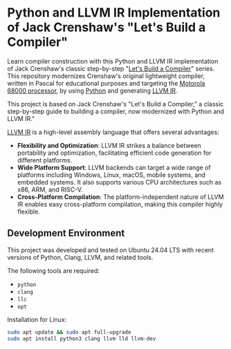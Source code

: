 # Python and LLVM IR Implementation of Jack Crenshaw's "Let's Build a Compiler"
Learn compiler construction with this Python and LLVM IR implementation of Jack Crenshaw's classic step-by-step "[Let's Build a Compiler](https://compilers.iecc.com/crenshaw/)" series. This repository modernizes Crenshaw's original lightweight compiler, written in Pascal for educational purposes and targeting the [Motorola 68000 processor](https://en.wikipedia.org/wiki/Motorola_68000), by using [Python](https://www.python.org/) and generating [LLVM IR](https://llvm.org/docs/LangRef.html).


This project is based on Jack Crenshaw's "Let's Build a Compiler," a classic step-by-step guide to building a compiler, now modernized with Python and LLVM IR."

[LLVM IR](https://llvm.org/docs/LangRef.html) is a high-level assembly language that offers several advantages:
- **Flexibility and Optimization**: LLVM IR strikes a balance between portability and optimization, facilitating efficient code generation for different platforms.
- **Wide Platform Support**: LLVM backends can target a wide range of platforms including Windows, Linux, macOS, mobile systems, and embedded systems. It also supports various CPU architectures such as x86, ARM, and RISC-V.
- **Cross-Platform Compilation**: The platform-independent nature of LLVM IR enables easy cross-platform compilation, making this compiler highly flexible.

## Development Environment

This project was developed and tested on Ubuntu 24.04 LTS with recent versions of Python, Clang, LLVM, and related tools.

The following tools are required:
- `python`
- `clang`
- `llc`
- `opt`

Installation for Linux:

```bash
sudo apt update && sudo apt full-upgrade
sudo apt install python3 clang llvm lld llvm-dev
